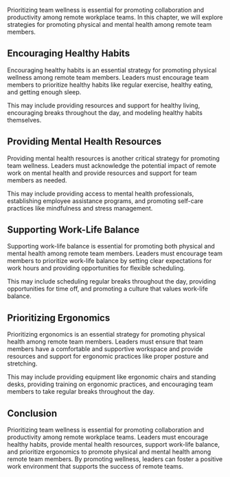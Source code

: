 
Prioritizing team wellness is essential for promoting collaboration and productivity among remote workplace teams. In this chapter, we will explore strategies for promoting physical and mental health among remote team members.

Encouraging Healthy Habits
--------------------------

Encouraging healthy habits is an essential strategy for promoting physical wellness among remote team members. Leaders must encourage team members to prioritize healthy habits like regular exercise, healthy eating, and getting enough sleep.

This may include providing resources and support for healthy living, encouraging breaks throughout the day, and modeling healthy habits themselves.

Providing Mental Health Resources
---------------------------------

Providing mental health resources is another critical strategy for promoting team wellness. Leaders must acknowledge the potential impact of remote work on mental health and provide resources and support for team members as needed.

This may include providing access to mental health professionals, establishing employee assistance programs, and promoting self-care practices like mindfulness and stress management.

Supporting Work-Life Balance
----------------------------

Supporting work-life balance is essential for promoting both physical and mental health among remote team members. Leaders must encourage team members to prioritize work-life balance by setting clear expectations for work hours and providing opportunities for flexible scheduling.

This may include scheduling regular breaks throughout the day, providing opportunities for time off, and promoting a culture that values work-life balance.

Prioritizing Ergonomics
-----------------------

Prioritizing ergonomics is an essential strategy for promoting physical health among remote team members. Leaders must ensure that team members have a comfortable and supportive workspace and provide resources and support for ergonomic practices like proper posture and stretching.

This may include providing equipment like ergonomic chairs and standing desks, providing training on ergonomic practices, and encouraging team members to take regular breaks throughout the day.

Conclusion
----------

Prioritizing team wellness is essential for promoting collaboration and productivity among remote workplace teams. Leaders must encourage healthy habits, provide mental health resources, support work-life balance, and prioritize ergonomics to promote physical and mental health among remote team members. By promoting wellness, leaders can foster a positive work environment that supports the success of remote teams.
